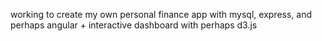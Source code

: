 working to create my own personal finance app with mysql, express, and perhaps angular + interactive dashboard with perhaps d3.js
